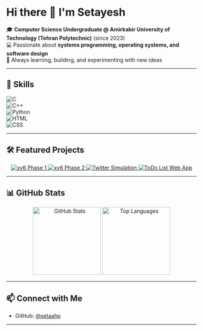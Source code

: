# Hi there 👋 I'm Setayesh  

🎓 **Computer Science Undergraduate @ Amirkabir University of Technology (Tehran Polytechnic)** (since 2023)  
💻 Passionate about **systems programming, operating systems, and software design**  
🌱 Always learning, building, and experimenting with new ideas  

---

## 🚀 Skills
![C](https://img.shields.io/badge/-C-00599C?style=for-the-badge&logo=c&logoColor=white)  
![C++](https://img.shields.io/badge/-C++-00599C?style=for-the-badge&logo=c%2B%2B&logoColor=white)  
![Python](https://img.shields.io/badge/-Python-3776AB?style=for-the-badge&logo=python&logoColor=yellow)  
![HTML](https://img.shields.io/badge/-HTML5-E34F26?style=for-the-badge&logo=html5&logoColor=white)  
![CSS](https://img.shields.io/badge/-CSS3-1572B6?style=for-the-badge&logo=css3&logoColor=white)  

---
## 🛠️ Featured Projects  

<p align="center">
  <a href="https://github.com/setaahp/xv6-projectt">
    <img src="https://img.shields.io/badge/xv6%20Phase%201-FFD1DC?style=for-the-badge&logo=linux&logoColor=black" alt="xv6 Phase 1"/>
  </a>
  <a href="https://github.com/setaahp/xv6-phase2">
    <img src="https://img.shields.io/badge/xv6%20Phase%202-C1E1C1?style=for-the-badge&logo=linux&logoColor=black" alt="xv6 Phase 2"/>
  </a>
  <a href="https://github.com/setaahp/tweeter-basic-simulation">
    <img src="https://img.shields.io/badge/Twitter%20Simulation-AEC6CF?style=for-the-badge&logo=twitter&logoColor=white" alt="Twitter Simulation"/>
  </a>
  <a href="https://github.com/setaahp/todo-list-webapp">
    <img src="https://img.shields.io/badge/ToDo%20List%20(Web)-FFFACD?style=for-the-badge&logo=todoist&logoColor=black" alt="ToDo List Web App"/>
  </a>
</p>


---

## 📊 GitHub Stats  

<p align="center">
  <img src="https://github-readme-stats.vercel.app/api?username=setaahp&show_icons=true&theme=radical" alt="GitHub Stats" height="180"/>
  <img src="https://github-readme-stats.vercel.app/api/top-langs/?username=setaahp&layout=compact&theme=radical" alt="Top Languages" height="180"/>
</p>  

---

## 📫 Connect with Me  
- GitHub: [@setaahp](https://github.com/setaahp)  
<!-- (Optional: Add your LinkedIn, email, or personal website here) -->

---

